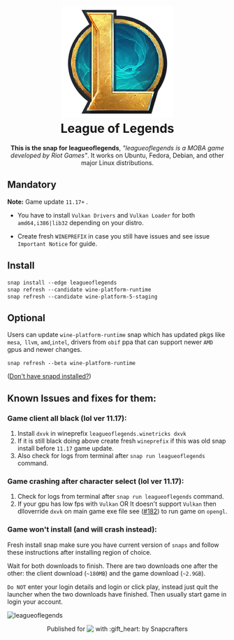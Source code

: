 <h1 align="center">
  <img src="snap/gui/leagueoflegends.png" alt="Project">
  <br />
  League of Legends
</h1>

<p align="center"><b>This is the snap for leagueoflegends</b>, <i>"leagueoflegends is a MOBA game developed by Riot Games"</i>. It works on Ubuntu, Fedora, Debian, and other major Linux
distributions.</p>

## Mandatory

**Note:** Game update `11.17+` .

* You have to install `Vulkan Drivers` and `Vulkan Loader` for both `amd64,i386|lib32` depending on your distro.

* Create fresh `WINEPREFIX` in case you still have issues and see issue `Important Notice` for guide.

## Install

    snap install --edge leagueoflegends
    snap refresh --candidate wine-platform-runtime
    snap refresh --candidate wine-platform-5-staging

## Optional
Users can update `wine-platform-runtime` snap which has updated pkgs like `mesa`,` llvm`, `amd`,`intel`, drivers from `obif` ppa that can support newer `AMD` gpus and newer changes.

	snap refresh --beta wine-platform-runtime

([Don't have snapd installed?](https://snapcraft.io/docs/core/install))

 ## Known Issues and fixes for them:

 ### Game client all black (lol ver 11.17):
1. Install `dxvk` in wineprefix `leagueoflegends.winetricks dxvk`
2. If it is still black doing above create fresh `wineprefix` if this was old snap install before `11.17` game update.
3. Also check for logs from terminal after `snap run leagueoflegends` command.

### Game crashing after character select (lol ver 11.17):
1. Check for logs from terminal after `snap run leagueoflegends` command.
2. If your gpu has low fps with `Vulkan` OR It doesn't support `Vulkan` then dlloverride `dxvk` on main game exe file see ([#182](https://github.com/mmtrt/leagueoflegends/issues/182#issuecomment-907661970)) to run game on `opengl`.

### Game won't install (and will crash instead):
Fresh install snap make sure you have current version of  `snaps` and follow these instructions after installing region of choice.

Wait for both downloads to finish. There are two downloads one after  the other: the client download (`~180MB`) and the game download (`~2.9GB`).

`Do NOT` enter your login details and login or click play, instead just quit the launcher when the two downloads have finished. Then usually start game in login your account.



![leagueoflegends](https://res.cloudinary.com/canonical/image/fetch/q_auto,f_auto,w_860/https://dashboard.snapcraft.io/site_media/appmedia/2018/09/lol.png "leagueoflegends")

<p align="center">Published for <img src="http://anything.codes/slack-emoji-for-techies/emoji/tux.png" align="top" width="24" /> with :gift_heart: by Snapcrafters</p>
